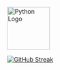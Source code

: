 <p align="left">
  <img src="https://upload.wikimedia.org/wikipedia/commons/c/c3/Python-logo-notext.svg" width="100" alt="Python Logo" />
</p>

[![GitHub Streak](https://streak-stats.demolab.com?user=ananyadd&theme=rose)](https://git.io/streak-stats)


